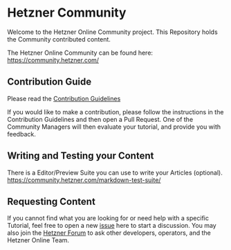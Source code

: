 
# Hetzner Community

Welcome to the Hetzner Online Community project. This Repository holds the Community contributed content.

The Hetzner Online Community can be found here: https://community.hetzner.com/


## Contribution Guide 

Please read the [Contribution Guidelines](./contributing.md)

If you would like to make a contribution, please follow the instructions in the Contribution Guidelines and then open a Pull Request. One of the Community Managers will then evaluate your tutorial, and provide you with feedback.

## Writing and Testing your Content 

There is a Editor/Preview Suite you can use to write your Articles (optional).
https://community.hetzner.com/markdown-test-suite/

## Requesting Content

If you cannot find what you are looking for or need help with a specific Tutorial, feel free to open a new [issue](https://github.com/hetzneronline/community-content/issues) here to start a discussion. You may also join the [Hetzner Forum](https://forum.hetzner.com) to ask other developers, operators, and the Hetzner Online Team. 
